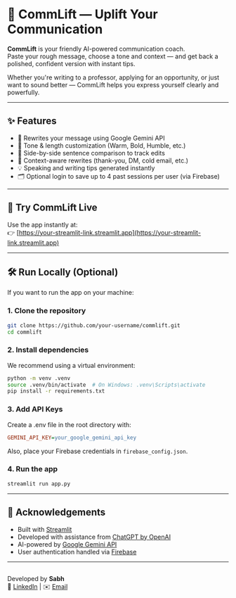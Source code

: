 # 🌊 CommLift — Uplift Your Communication

**CommLift** is your friendly AI-powered communication coach.  
Paste your rough message, choose a tone and context — and get back a polished, confident version with instant tips.

Whether you're writing to a professor, applying for an opportunity, or just want to sound better — CommLift helps you express yourself clearly and powerfully.

---

## ✨ Features

- 🧠 Rewrites your message using Google Gemini API
- 🎯 Tone & length customization (Warm, Bold, Humble, etc.)
- 📝 Side-by-side sentence comparison to track edits
- 📌 Context-aware rewrites (thank-you, DM, cold email, etc.)
- 💡 Speaking and writing tips generated instantly
- 🗂️ Optional login to save up to 4 past sessions per user (via Firebase)

---

## 🚀 Try CommLift Live

Use the app instantly at:  
👉 [https://your-streamlit-link.streamlit.app](https://your-streamlit-link.streamlit.app)

---

## 🛠️ Run Locally (Optional)

If you want to run the app on your machine:

### 1. Clone the repository

```bash
git clone https://github.com/your-username/commlift.git
cd commlift
```
### 2. Install dependencies
We recommend using a virtual environment:
```bash
python -m venv .venv
source .venv/bin/activate  # On Windows: .venv\Scripts\activate
pip install -r requirements.txt
```
### 3. Add API Keys
Create a .env file in the root directory with:
```ini
GEMINI_API_KEY=your_google_gemini_api_key
```
Also, place your Firebase credentials in ```firebase_config.json```.

### 4. Run the app
```bash
streamlit run app.py
```

---

## 🙌 Acknowledgements

- Built with [Streamlit](https://streamlit.io/)
- Developed with assistance from [ChatGPT by OpenAI](https://openai.com/chatgpt)
- AI-powered by [Google Gemini API](https://ai.google.dev/)  
- User authentication handled via [Firebase](https://firebase.google.com/)

---

## 
Developed by **Sabh**  
🔗 [LinkedIn](https://linkedin.com/in/sabdhayini) | ✉️ [Email](mailto:sabdha.up@gmail.com)
